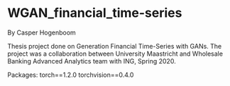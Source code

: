 # WGAN_financial_time-series

By Casper Hogenboom

Thesis project done on Generation Financial Time-Series with GANs. The project was a collaboration between University Maastricht and Wholesale Banking Advanced Analytics team with ING, Spring 2020.

Packages:
torch==1.2.0 torchvision==0.4.0 
